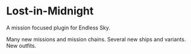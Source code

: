 # Lost-in-Midnight
A mission focused plugin for Endless Sky.

Many new missions and mission chains.
Several new ships and variants.
New outfits.
